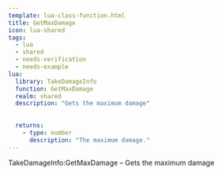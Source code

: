 ```yaml
---
template: lua-class-function.html
title: GetMaxDamage
icon: lua-shared
tags:
  - lua
  - shared
  - needs-verification
  - needs-example
lua:
  library: TakeDamageInfo
  function: GetMaxDamage
  realm: shared
  description: "Gets the maximum damage"
  
  
  returns:
    - type: number
      description: "The maximum damage."
---
```


<div class="lua__search__keywords">
TakeDamageInfo:GetMaxDamage &#x2013; Gets the maximum damage
</div>
